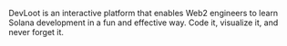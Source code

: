 DevLoot is an interactive platform that enables Web2 engineers to learn Solana development in a fun and effective way. Code it, visualize it, and never forget it. 
